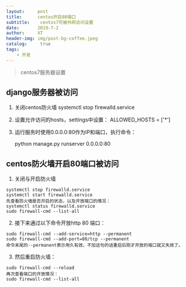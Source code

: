```yaml
---
layout:     post
title:      centos开启80端口
subtitle:    centos7可被外网访问设置
date:       2019-7-2
author:     XT
header-img: img/post-bg-coffee.jpeg
catalog: 	 true
tags:
    - 开发
---
```



> centos7服务器设置

## django服务器被访问

1. 关闭centos防火墙 
   systemctl stop firewalld.service

2. 设置允许访问的hosts，settings中设置： 
   ALLOWED_HOSTS = ['*']

3. 运行服务时使用0.0.0.0:80作为IP和端口，执行命令： 

    python manage.py runserver 0.0.0.0:80



## centos防火墙开启80端口被访问

1. 关闭与开启防火墙

```
systemctl stop firewalld.service
systemctl start firewalld.service
先查看防火墙是否开启的状态，以及开放端口的情况：
systemctl status firewalld.service
sudo firewall-cmd --list-all
```

2. 接下来通过以下命令开放http 80 端口：

```
sudo firewall-cmd --add-service=http --permanent
sudo firewall-cmd --add-port=80/tcp --permanent
命令末尾的--permanent表示用久有效，不加这句的话重启后刚才开放的端口就又失效了。
```

3. 然后重启防火墙：


```
sudo firewall-cmd --reload
再次查看端口的开放情况：
sudo firewall-cmd --list-all
```

